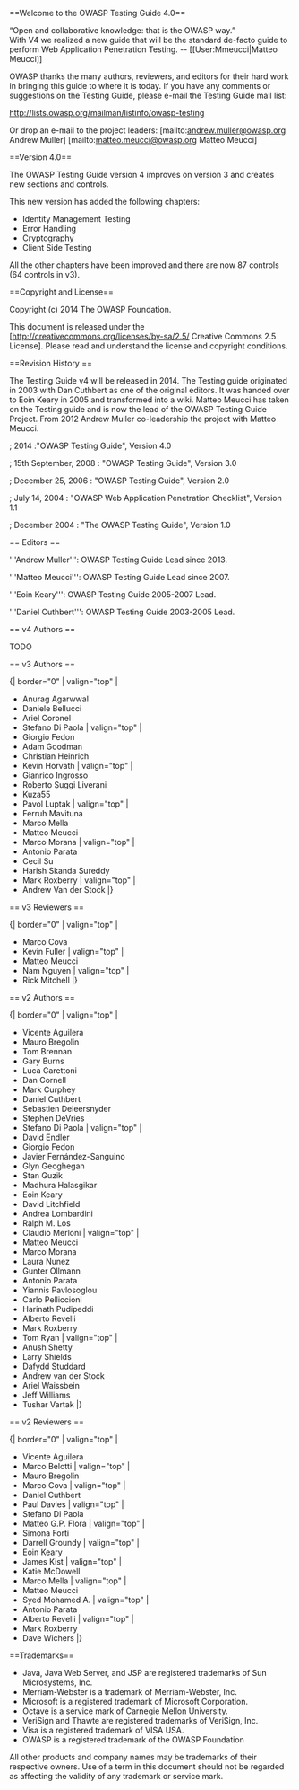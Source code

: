 ==Welcome to the OWASP Testing Guide 4.0==

“Open and collaborative knowledge: that is the OWASP way.”<br>
With V4 we realized a new guide that will be the standard de-facto  guide to perform Web Application Penetration Testing.
-- [[User:Mmeucci|Matteo Meucci]]<br>


OWASP thanks the many authors, reviewers, and editors for their hard work in bringing this guide to where it is today. If you have any comments or suggestions on the Testing Guide, please e-mail the Testing Guide mail list:

 http://lists.owasp.org/mailman/listinfo/owasp-testing

Or drop an e-mail to the project leaders: 
[mailto:andrew.muller@owasp.org Andrew Muller]
[mailto:matteo.meucci@owasp.org Matteo Meucci]


==Version 4.0==

The OWASP Testing Guide version 4 improves on version 3 and creates new sections and controls. 

This new version has added  the following chapters: <br>
- Identity Management Testing <br>
- Error Handling <br>
- Cryptography <br>
- Client Side Testing <br>

All the other chapters have been improved and there are now 87 controls (64 controls in v3).


==Copyright and License==

Copyright (c) 2014 The OWASP Foundation.

This document is released under the [http://creativecommons.org/licenses/by-sa/2.5/ Creative Commons 2.5 License]. Please read and understand the license and copyright conditions.


==Revision History ==

The Testing Guide v4 will be released in 2014. The Testing guide originated in 2003 with Dan Cuthbert as one of the original editors. It was handed over to Eoin Keary in 2005 and transformed into a wiki. Matteo Meucci has taken on the Testing guide and is now the lead of the OWASP Testing Guide Project. From 2012 Andrew Muller co-leadership the project with Matteo Meucci.

; 2014
:"OWASP Testing Guide", Version 4.0

; 15th September, 2008
: "OWASP Testing Guide", Version 3.0

; December 25, 2006
: "OWASP Testing Guide", Version 2.0

; July 14, 2004
: "OWASP Web Application Penetration Checklist", Version 1.1

; December 2004
: "The OWASP Testing Guide", Version 1.0


== Editors ==

'''Andrew Muller''': OWASP Testing Guide Lead since 2013.<BR>

'''Matteo Meucci''': OWASP Testing Guide Lead since 2007. <BR>

'''Eoin Keary''': OWASP Testing Guide 2005-2007 Lead.<BR>

'''Daniel Cuthbert''': OWASP Testing Guide 2003-2005 Lead.


== v4 Authors ==

TODO


== v3 Authors ==

{| border="0" 
| valign="top" |
* Anurag Agarwwal
* Daniele Bellucci
* Ariel Coronel
* Stefano Di Paola
| valign="top" |
* Giorgio Fedon
* Adam Goodman
* Christian Heinrich
* Kevin Horvath
| valign="top" |
* Gianrico Ingrosso
* Roberto Suggi Liverani
* Kuza55
* Pavol Luptak
| valign="top" |
* Ferruh Mavituna
* Marco Mella
* Matteo Meucci
* Marco Morana
| valign="top" |
* Antonio Parata
* Cecil Su
* Harish Skanda Sureddy
* Mark Roxberry
| valign="top" |
* Andrew Van der Stock
|}


== v3 Reviewers ==

{| border="0" 
| valign="top" |
* Marco Cova
* Kevin Fuller
| valign="top" |
* Matteo Meucci
* Nam Nguyen
| valign="top" |
* Rick Mitchell
|}


== v2 Authors ==

{| border="0" 
| valign="top" |
* Vicente Aguilera
* Mauro Bregolin
* Tom Brennan
* Gary	Burns
* Luca Carettoni
* Dan Cornell
* Mark Curphey
* Daniel Cuthbert
* Sebastien Deleersnyder
* Stephen DeVries
* Stefano Di Paola
| valign="top" |
* David	Endler
* Giorgio Fedon
* Javier Fernández-Sanguino
* Glyn Geoghegan
* Stan Guzik 
* Madhura Halasgikar
* Eoin Keary
* David Litchfield
* Andrea Lombardini
* Ralph M. Los
* Claudio Merloni
| valign="top" |
* Matteo Meucci
* Marco	Morana
* Laura Nunez
* Gunter Ollmann
* Antonio Parata
* Yiannis Pavlosoglou
* Carlo Pelliccioni
* Harinath Pudipeddi
* Alberto Revelli
* Mark Roxberry
* Tom Ryan
| valign="top" |
* Anush Shetty
* Larry Shields
* Dafydd Studdard
* Andrew van der Stock
* Ariel	Waissbein
* Jeff Williams
* Tushar Vartak
|}


== v2 Reviewers ==

{| border="0" 
| valign="top" |
* Vicente Aguilera
* Marco Belotti
| valign="top" |
* Mauro Bregolin
* Marco Cova
| valign="top" |
* Daniel Cuthbert
* Paul Davies
| valign="top" |
* Stefano Di Paola
* Matteo G.P. Flora
| valign="top" |
* Simona Forti
* Darrell Groundy
| valign="top" |
* Eoin Keary
* James Kist
| valign="top" |
* Katie McDowell
* Marco Mella 
| valign="top" |
* Matteo Meucci
* Syed Mohamed A.
| valign="top" |
* Antonio Parata
* Alberto Revelli
| valign="top" |
* Mark Roxberry
* Dave Wichers
|}


==Trademarks==

* Java, Java Web Server, and JSP are registered trademarks of Sun Microsystems, Inc.
* Merriam-Webster is a trademark of Merriam-Webster, Inc.
* Microsoft is a registered trademark of Microsoft Corporation.
* Octave is a service mark of Carnegie Mellon University.
* VeriSign and Thawte are registered trademarks of VeriSign, Inc.
* Visa is a registered trademark of VISA USA.
* OWASP is a registered trademark of the OWASP Foundation


All other products and company names may be trademarks of their respective owners. Use of a term in this document should not be regarded as affecting the validity of any trademark or service mark.
